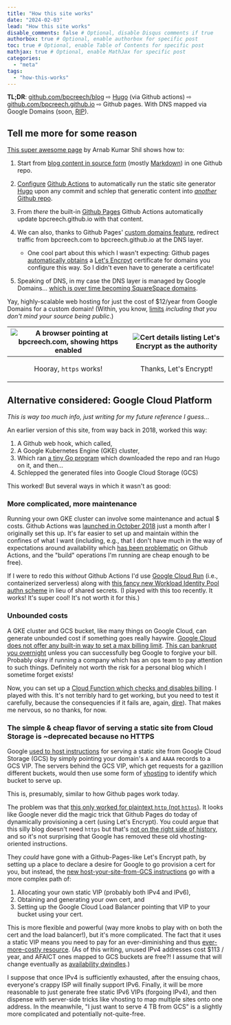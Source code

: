```yaml
---
title: "How this site works"
date: "2024-02-03"
lead: "How this site works"
disable_comments: false # Optional, disable Disqus comments if true
authorbox: true # Optional, enable authorbox for specific post
toc: true # Optional, enable Table of Contents for specific post
mathjax: true # Optional, enable MathJax for specific post
categories:
  - "meta"
tags:
  - "how-this-works"
---
```


**TL;DR**: [github.com/bpcreech/blog](https://github.com/bpcreech/blog) ⇨
[Hugo](https://gohugo.io/) (via Github actions) ⇨
[github.com/bpcreech.github.io](https://github.com/bpcreech.github.io) ⇨ Github
pages. With DNS mapped via Google Domains (soon,
[RIP](https://blog.pragmaticengineer.com/google-domains-to-shut-down)).

<!--more-->

## Tell me more for some reason

[This super awesome page](https://ruddra.com/hugo-deploy-static-page-using-github-actions/)
by Arnab Kumar Shil shows how to:

1. Start from [blog content in source form](https://github.com/bpcreech/blog)
   (mostly [Markdown](https://www.markdownguide.org/)) in one Github repo.
2. [Configure](https://github.com/bpcreech/blog/blob/main/.github/workflows/publish.yaml)
   [Github Actions](https://github.com/features/actions) to automatically run
   the static site generator [Hugo](https://gohugo.io/) upon any commit and
   schlep that generatic content into
   [_another_ Github repo](https://github.com/bpcreech/bpcreech.github.io).
3. From _there_ the built-in [Github Pages](https://pages.github.com/) Github
   Actions automatically update bpcreech.github.io with that content.
4. We can also, thanks to Github Pages'
   [custom domains feature](https://docs.github.com/en/pages/configuring-a-custom-domain-for-your-github-pages-site/about-custom-domains-and-github-pages),
   redirect traffic from bpcreech.com to bpcreech.github.io at the DNS layer.

   - One cool part about this which I wasn't expecting: Github pages
     [automatically obtains](https://docs.github.com/en/pages/getting-started-with-github-pages/securing-your-github-pages-site-with-https)
     a [Let's Encrpyt](https://letsencrypt.org/) certificate for domains you
     configure this way. So I didn't even have to generate a certificate!

5. Speaking of DNS, in my case the DNS layer is managed by Google Domains...
   [which is over time becoming SquareSpace domains](https://blog.pragmaticengineer.com/google-domains-to-shut-down).

Yay, highly-scalable web hosting for just the cost of $12/year from Google
Domains for a custom domain! (Within, you know,
[limits](https://docs.github.com/en/pages/getting-started-with-github-pages/about-github-pages)
_including that you don't mind your source being public_.)

| ![A browser pointing at bpcreech.com, showing https enabled](/img/i-can-has-https.png) | ![Cert details listing Let's Encrypt as the authority](/img/lets-encrypt.png) |
| -------------------------------------------------------------------------------------- | ----------------------------------------------------------------------------- |
| <p style="text-align: center;">Hooray, `https` works!</p>                              | <p style="text-align: center;">Thanks, Let's Encrypt!</p>                     |

## Alternative considered: Google Cloud Platform

_This is way too much info, just writing for my future reference I guess..._

An earlier version of this site, from way back in 2018, worked this way:

1. A Github web hook, which called,
2. A Google Kubernetes Engine (GKE) cluster,
3. Which ran [a tiny Go program](https://github.com/bpcreech/hugohook) which
   downloaded the repo and ran Hugo on it, and then...
4. Schlepped the generated files into Google Cloud Storage (GCS)

This worked! But several ways in which it wasn't as good:

### More complicated, more maintenance

Running your own GKE cluster can involve some maintenance and actual $ costs.
Github Actions was
[launched in October 2018](https://techcrunch.com/2018/10/16/github-launches-actions-its-workflow-automation-tool)
just a month after I originally set this up. It's far easier to set up and
maintain within the confines of what I want (including, e.g., that I don't have
much in the way of expectations around availability which
[has been problematic](https://www.githubstatus.com/history) on Github Actions,
and the "build" operations I'm running are cheap enough to be free).

If I were to redo this _without_ Github Actions I'd use
[Google Cloud Run](https://cloud.google.com/run) (i.e., containerized
serverless) along with
[this fancy new Workload Identity Pool authn scheme](https://github.com/google-github-actions/auth?tab=readme-ov-file#direct-wif)
in lieu of shared secrets. (I played with this too recently. It works! It's
super cool! It's not worth it for this.)

### Unbounded costs

A GKE cluster and GCS bucket, like many things on Google Cloud, can generate
unbounded cost if something goes really haywire.
[Google Cloud does not offer any built-in way to set a max billing limit](https://stackoverflow.com/questions/27616776/how-do-i-set-a-cost-limit-in-google-developers-console).
[This can bankrupt you overnight](https://news.ycombinator.com/item?id=25372336)
unless you can successfully beg Google to forgive your bill. Probably okay if
running a company which has an ops team to pay attention to such things.
Definitely not worth the risk for a personal blog which I sometime forget
exists!

Now, you can set up a
[Cloud Function which checks and disables billing](https://cloud.google.com/billing/docs/how-to/notify).
I played with this. It's not terribly hard to get working, but you need to test
it carefully, because the consequencies if it fails are, again,
[dire](https://news.ycombinator.com/item?id=25372336)). That makes me nervous,
so no thanks, for now.

### The simple & cheap flavor of serving a static site from Cloud Storage is ~deprecated because no HTTPS

Google
[used to host instructions](https://web.archive.org/web/20180112010509/https://cloud.google.com/storage/docs/hosting-static-website)
for serving a static site from Google Cloud Storage (GCS) by simply pointing
your domain's `A` and `AAAA` records to a GCS VIP. The servers behind the GCS
VIP, which get requests for a gazillion different buckets, would then use some
form of [vhosting](https://en.wikipedia.org/wiki/Virtual_hosting) to identify
which bucket to serve up.

This is, presumably, similar to how Github pages work today.

The problem was that
[this only worked for plaintext `http` (not `https`)](https://web.archive.org/web/20170327185149/https://cloud.google.com/storage/docs/static-website#https).
It looks like Google never did the magic trick that Github Pages do today of
dynamically provisioning a cert (using Let's Encrypt). You could argue that this
silly blog doesn't need `https` but that's
[not on the right side of history](https://blog.chromium.org/2023/08/towards-https-by-default.html),
and so it's not surprising that Google has removed these old vhosting-oriented
instructions.

They _could_ have gone with a Github-Pages-like Let's Encrypt path, by setting
up a place to declare a desire for Google to go provision a cert for you, but
instead, the
[new host-your-site-from-GCS instructions](https://cloud.google.com/storage/docs/hosting-static-website)
go with a more complex path of:

1. Allocating your own static VIP (probably both IPv4 and IPv6),
2. Obtaining and generating your own cert, and
3. Setting up the Google Cloud Load Balancer pointing that VIP to your bucket
   using your cert.

This is more flexible and powerful (way more knobs to play with on both the cert
and the load balancer!), but it's more complicated. The fact that it uses a
static VIP means you need to pay for an ever-diminishing and thus
[ever-more-costly resource](https://cloud.google.com/vpc/network-pricing#ipaddress).
(As of this writing, unused IPv4 addresses cost $113 / year, and AFAICT ones
mapped to GCS buckets are free?! I assume that will change eventually as
[availability dwindles](https://ipv4.potaroo.net/).)

I suppose that once IPv4 is sufficiently exhausted, after the ensuing chaos,
everyone's crappy ISP will finally support IPv6. Finally, it will be more
reasonable to just generate free static IPv6 VIPs (forgoing IPv4), and then
dispense with server-side tricks like vhosting to map multiple sites onto one
address. In the meanwhile, "I just want to serve 4 TB from GCS" is a slightly
more complicated and potentially not-quite-free.

